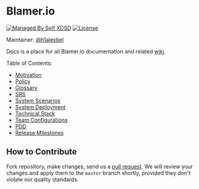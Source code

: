 # Blamer.io

[![Managed By Self XDSD](https://self-xdsd.com/b/mbself.svg)](https://self-xdsd.com/p/blamer-io/docs?provider=github)
[![License](https://img.shields.io/badge/license-MIT-green.svg)](https://github.com/blamer-io/docs/blob/master/LICENSE.txt)

Maintainer: [@h1alexbel](https://github.com/h1alexbel)

Docs is a place for all Blamer.io documentation and related [wiki](https://github.com/blamer-io/docs/wiki).

Table of Contents:

* [Motivation](https://github.com/Blamer-io/docs/wiki/Motivation)
* [Policy](https://github.com/Blamer-io/docs/wiki/Policy)
* [Glossary](https://github.com/Blamer-io/docs/wiki/Glossary)
* [SRS](https://github.com/Blamer-io/docs/wiki/SRS)
* [System Scenarios](https://github.com/Blamer-io/docs/wiki/System-Scenarios)
* [System Deployment](https://github.com/Blamer-io/docs/wiki/System-Deployment)
* [Technical Stack](https://github.com/Blamer-io/docs/wiki/Technical-Stack)
* [Team Configurations](https://github.com/Blamer-io/docs/wiki/Team-Configurations)
* [PDD](https://github.com/Blamer-io/docs/wiki/PDD)
* [Release Milestones](https://github.com/Blamer-io/docs/wiki/Release-Milestones)

## How to Contribute

Fork repository, make changes, send us a [pull request](https://www.yegor256.com/2014/04/15/github-guidelines.html).
We will review your changes and apply them to the `master` branch shortly,
provided they don't violate our quality standards.
